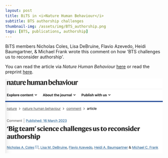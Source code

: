 ```yaml
---
layout: post
title: BiTS in <i>Nature Human Behaviour</i>
subtitle: BTS authorship challenges
thumbnail-img: /assets/img/BTS_authorship.png
tags: [BTS, publications, authorship]
---
```


BiTS members Nicholas Coles, Lisa DeBruine, Flavio Azevedo, Heidi Baumgartner, & Michael Frank wrote this comment on how 'BTS challenges us to reconsider authorship'. 

You can read the article via *Nature Human Behaviour* [here](https://doi.org/10.1038/s41562-023-01572-2) or read the preprint [here](https://doi.org/10.31234/osf.io/cnw32).
<br>

<a href="https://doi.org/10.1038/s41562-023-01572-2"><img src="/assets/img/BTS_authorship.png"></a>

